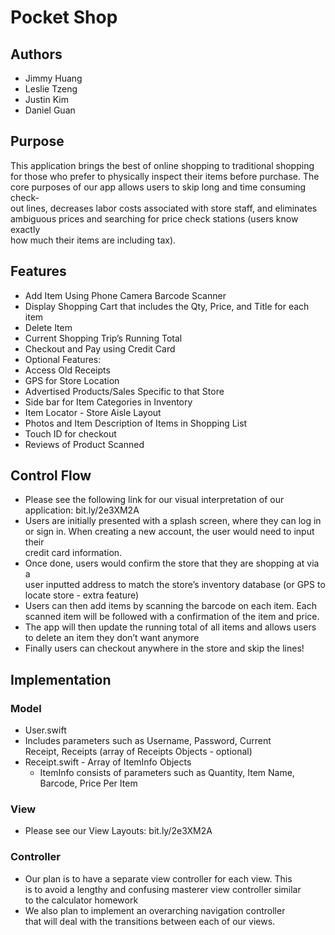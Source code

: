# Pocket Shop

## Authors
* Jimmy Huang
* Leslie Tzeng
* Justin Kim
* Daniel Guan

## Purpose
This application brings the best of online shopping to traditional shopping  
for those who prefer to physically inspect their items before purchase. The  
core purposes of our app allows users to skip long and time consuming check-  
out lines, decreases labor costs associated with store staff, and eliminates  
ambiguous prices and searching for price check stations (users know exactly  
how much their items are including tax).

## Features
* Add Item Using Phone Camera Barcode Scanner
* Display Shopping Cart that includes the Qty, Price, and Title for each item
* Delete Item
* Current Shopping Trip’s Running Total
* Checkout and Pay using Credit Card
* Optional Features:
 * Access Old Receipts 
 * GPS for Store Location
 * Advertised Products/Sales Specific to that Store 
 * Side bar for Item Categories in Inventory
 * Item Locator - Store Aisle Layout  
 * Photos and Item Description of Items in Shopping List
 * Touch ID for checkout
 * Reviews of Product Scanned

## Control Flow
* Please see the following link for our visual interpretation of our  
application: bit.ly/2e3XM2A
* Users are initially presented with a splash screen, where they can log in  
or sign in. When creating a new account, the user would need to input their  
credit card information. 
* Once done, users would confirm the store that they are shopping at via a  
user inputted address to match the store’s inventory database (or GPS to  
locate store - extra feature)
* Users can then add items by scanning the barcode on each item. Each  
scanned item will be followed with a confirmation of the item and price. 
* The app will then update the running total of all items and allows users  
to delete an item they don’t want anymore
* Finally users can checkout anywhere in the store and skip the lines!

## Implementation

### Model
* User.swift
 * Includes parameters such as Username, Password, Current  
 Receipt, Receipts (array of Receipts Objects - optional)
* Receipt.swift - Array of ItemInfo Objects
  * ItemInfo consists of parameters such as Quantity, Item Name,  
  Barcode, Price Per Item

### View
* Please see our View Layouts: bit.ly/2e3XM2A

### Controller
* Our plan is to have a separate view controller for each view. This  
is to avoid a lengthy and confusing masterer view controller similar  
to the calculator homework
* We also plan to implement an overarching navigation controller  
that will deal with the transitions between each of our views. 

